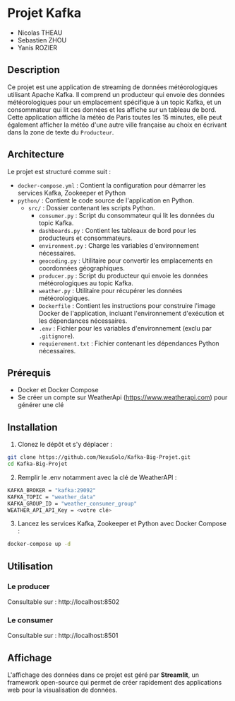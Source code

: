 # Projet Kafka

- Nicolas THEAU
- Sebastien ZHOU
- Yanis ROZIER

## Description

Ce projet est une application de streaming de données météorologiques utilisant Apache Kafka. Il comprend un producteur qui envoie des données météorologiques pour un emplacement spécifique à un topic Kafka, et un consommateur qui lit ces données et les affiche sur un tableau de bord.
Cette application affiche la météo de Paris toutes les 15 minutes, elle peut également afficher la météo d'une autre ville française au choix en écrivant dans la zone de texte du `Producteur`.

## Architecture

Le projet est structuré comme suit :

- `docker-compose.yml` : Contient la configuration pour démarrer les services Kafka, Zookeeper et Python
- `python/` : Contient le code source de l'application en Python.
  - `src/` : Dossier contenant les scripts Python.
    - `consumer.py` : Script du consommateur qui lit les données du topic Kafka.
    - `dashboards.py` : Contient les tableaux de bord pour les producteurs et consommateurs.
    - `environment.py` : Charge les variables d'environnement nécessaires.
    - `geocoding.py` : Utilitaire pour convertir les emplacements en coordonnées géographiques.
    - `producer.py` : Script du producteur qui envoie les données météorologiques au topic Kafka.
    - `weather.py` : Utilitaire pour récupérer les données météorologiques.
    - `Dockerfile` : Contient les instructions pour construire l'image Docker de l'application, incluant l'environnement d'exécution et les dépendances nécessaires.
    - `.env` : Fichier pour les variables d'environnement (exclu par `.gitignore`).
    - `requierement.txt` : Fichier contenant les dépendances Python nécessaires.



## Prérequis

- Docker et Docker Compose
- Se créer un compte sur WeatherApi (https://www.weatherapi.com) pour générer une clé

## Installation

1. Clonez le dépôt et s'y déplacer :
```sh
git clone https://github.com/NexuSolo/Kafka-Big-Projet.git
cd Kafka-Big-Projet
```
2. Remplir le .env notamment avec la clé de WeatherAPI :
```sh
KAFKA_BROKER = "kafka:29092"
KAFKA_TOPIC = "weather_data"
KAFKA_GROUP_ID = "weather_consumer_group"
WEATHER_API_API_Key = <votre clé>
```

3. Lancez les services Kafka, Zookeeper et Python avec Docker Compose :
```sh
docker-compose up -d
```

## Utilisation

### Le producer

Consultable sur : http://localhost:8502

### Le consumer

Consultable sur : http://localhost:8501


## Affichage

L'affichage des données dans ce projet est géré par **Streamlit**, un framework open-source qui permet de créer rapidement des applications web pour la visualisation de données.
